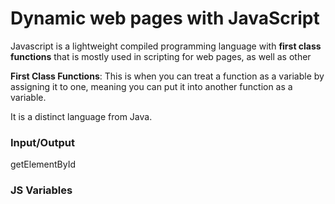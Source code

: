 # Dynamic web pages with JavaScript

Javascript is a lightweight compiled programming language with **first class functions** that is mostly used in scripting for web pages, as well as other 

**First Class Functions**: This is when you can treat a function as a variable by assigning it to one, meaning you can put it into another function as a variable.

It is a distinct language from Java.

### Input/Output

getElementById

### JS Variables